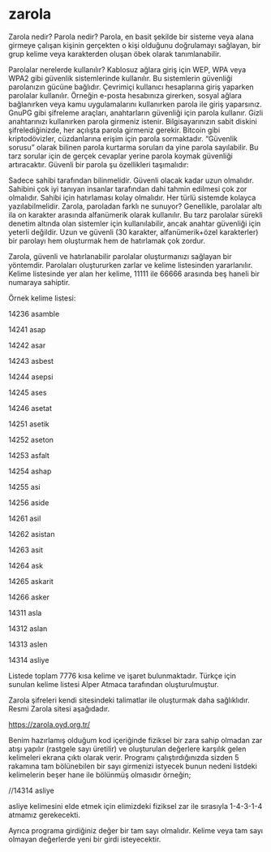 # zarola

Zarola nedir?
Parola nedir?
Parola, en basit şekilde bir sisteme veya alana girmeye çalışan kişinin gerçekten o kişi olduğunu doğrulamayı sağlayan, bir grup kelime veya karakterden oluşan öbek olarak tanımlanabilir.

Parolalar nerelerde kullanılır?
Kablosuz ağlara giriş için WEP, WPA veya WPA2 gibi güvenlik sistemlerinde kullanılır. Bu sistemlerin güvenliği parolanızın gücüne bağlıdır.
Çevrimiçi kullanıcı hesaplarına giriş yaparken parolalar kullanılır. Örneğin e-posta hesabınıza girerken, sosyal ağlara bağlanırken veya kamu uygulamalarını kullanırken parola ile giriş yaparsınız.
GnuPG gibi şifreleme araçları, anahtarların güvenliği için parola kullanır. Gizli anahtarınızı kullanırken parola girmeniz istenir.
Bilgisayarınızın sabit diskini şifrelediğinizde, her açılışta parola girmeniz gerekir.
Bitcoin gibi kriptodövizler, cüzdanlarına erişim için parola sormaktadır.
“Güvenlik sorusu” olarak bilinen parola kurtarma soruları da yine parola sayılabilir. Bu tarz sorular için de gerçek cevaplar yerine parola koymak güvenliği artıracaktır.
Güvenli bir parola şu özellikleri taşımalıdır:

Sadece sahibi tarafından bilinmelidir.
Güvenli olacak kadar uzun olmalıdır.
Sahibini çok iyi tanıyan insanlar tarafından dahi tahmin edilmesi çok zor olmalıdır.
Sahibi için hatırlaması kolay olmalıdır.
Her türlü sistemde kolayca yazılabilmelidir.
Zarola, paroladan farklı ne sunuyor?
Genellikle, parolalar altı ila on karakter arasında alfanümerik olarak kullanılır. Bu tarz parolalar sürekli denetim altında olan sistemler için kullanılabilir, ancak anahtar güvenliği için yeterli değildir. Uzun ve güvenli (30 karakter, alfanümerik+özel karakterler) bir parolayı hem oluşturmak hem de hatırlamak çok zordur.

Zarola, güvenli ve hatırlanabilir parolalar oluşturmanızı sağlayan bir yöntemdir. Parolaları oluştururken zarlar ve kelime listesinden yararlanılır. Kelime listesinde yer alan her kelime, 11111 ile 66666 arasında beş haneli bir numaraya sahiptir.

Örnek kelime listesi:

14236	asamble

14241	asap

14242	asar

14243	asbest

14244	asepsi

14245	ases

14246	asetat

14251	asetik

14252	aseton

14253	asfalt

14254	ashap

14255	asi

14256	aside

14261	asil

14262	asistan

14263	asit

14264	ask

14265	askarit

14266	asker

14311	asla

14312	aslan

14313	aslen

14314	asliye

Listede toplam 7776 kısa kelime ve işaret bulunmaktadır. Türkçe için sunulan kelime listesi Alper Atmaca tarafından oluşturulmuştur.

Zarola şifreleri kendi sitesindeki talimatlar ile oluşturmak daha sağlıklıdır. Resmi Zarola sitesi aşağıdadır.

https://zarola.oyd.org.tr/

Benim hazırlamış olduğum kod içeriğinde fiziksel bir zara sahip olmadan zar atışı yapılır (rastgele sayı üretilir) ve oluşturulan değerlere karşılık gelen kelimeleri ekrana çıktı olarak verir. Programı çalıştırdığınızda sizden 5 rakamına tam bölünebilen bir sayı girmenizi istyecek bunun nedeni listdeki kelimelerin beşer hane ile bölünmüş olmasıdır örneğin;

//14314	asliye

asliye kelimesini elde etmek için elimizdeki fiziksel zar ile sırasıyla 1-4-3-1-4 atmamız gerekecekti.

Ayrıca programa girdiğiniz değer bir tam sayı olmalıdır. Kelime veya tam sayı olmayan değerlerde yeni bir girdi isteyecektir.
